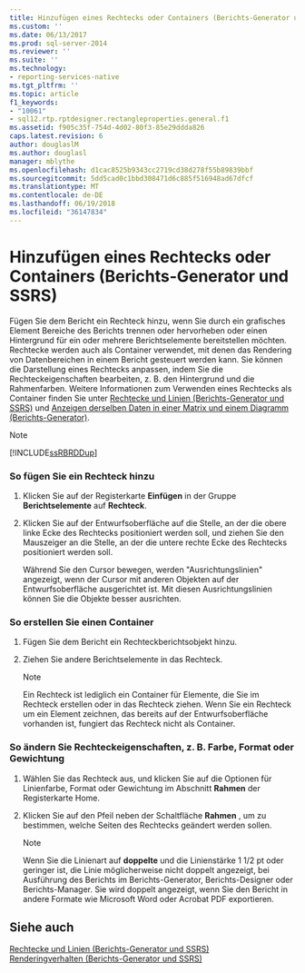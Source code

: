```yaml
---
title: Hinzufügen eines Rechtecks oder Containers (Berichts-Generator und SSRS) | Microsoft-Dokumentation
ms.custom: ''
ms.date: 06/13/2017
ms.prod: sql-server-2014
ms.reviewer: ''
ms.suite: ''
ms.technology:
- reporting-services-native
ms.tgt_pltfrm: ''
ms.topic: article
f1_keywords:
- "10061"
- sql12.rtp.rptdesigner.rectangleproperties.general.f1
ms.assetid: f905c35f-754d-4d02-80f3-85e29ddda826
caps.latest.revision: 6
author: douglaslM
ms.author: douglasl
manager: mblythe
ms.openlocfilehash: d1cac8525b9343cc2719cd38d278f55b89839bbf
ms.sourcegitcommit: 5dd5cad0c1bbd308471d6c885f516948ad67dfcf
ms.translationtype: MT
ms.contentlocale: de-DE
ms.lasthandoff: 06/19/2018
ms.locfileid: "36147834"
---
```

# <a name="add-a-rectangle-or-container-report-builder-and-ssrs"></a>Hinzufügen eines Rechtecks oder Containers (Berichts-Generator und SSRS)
  Fügen Sie dem Bericht ein Rechteck hinzu, wenn Sie durch ein grafisches Element Bereiche des Berichts trennen oder hervorheben oder einen Hintergrund für ein oder mehrere Berichtselemente bereitstellen möchten. Rechtecke werden auch als Container verwendet, mit denen das Rendering von Datenbereichen in einem Bericht gesteuert werden kann. Sie können die Darstellung eines Rechtecks anpassen, indem Sie die Rechteckeigenschaften bearbeiten, z. B. den Hintergrund und die Rahmenfarben. Weitere Informationen zum Verwenden eines Rechtecks als Container finden Sie unter [Rechtecke und Linien (Berichts-Generator und SSRS)](rectangles-and-lines-report-builder-and-ssrs.md) und [Anzeigen derselben Daten in einer Matrix und einem Diagramm (Berichts-Generator)](display-the-same-data-on-a-matrix-and-a-chart-report-builder.md).  
  
> [!NOTE]  
>  [!INCLUDE[ssRBRDDup](../../includes/ssrbrddup-md.md)]  
  
### <a name="to-add-a-rectangle"></a>So fügen Sie ein Rechteck hinzu  
  
1.  Klicken Sie auf der Registerkarte **Einfügen** in der Gruppe **Berichtselemente** auf **Rechteck**.  
  
2.  Klicken Sie auf der Entwurfsoberfläche auf die Stelle, an der die obere linke Ecke des Rechtecks positioniert werden soll, und ziehen Sie den Mauszeiger an die Stelle, an der die untere rechte Ecke des Rechtecks positioniert werden soll.  
  
     Während Sie den Cursor bewegen, werden "Ausrichtungslinien" angezeigt, wenn der Cursor mit anderen Objekten auf der Entwurfsoberfläche ausgerichtet ist. Mit diesen Ausrichtungslinien können Sie die Objekte besser ausrichten.  
  
### <a name="to-create-a-container"></a>So erstellen Sie einen Container  
  
1.  Fügen Sie dem Bericht ein Rechteckberichtsobjekt hinzu.  
  
2.  Ziehen Sie andere Berichtselemente in das Rechteck.  
  
    > [!NOTE]  
    >  Ein Rechteck ist lediglich ein Container für Elemente, die Sie im Rechteck erstellen oder in das Rechteck ziehen. Wenn Sie ein Rechteck um ein Element zeichnen, das bereits auf der Entwurfsoberfläche vorhanden ist, fungiert das Rechteck nicht als Container.  
  
### <a name="to-change-rectangle-properties-such-as-color-style-or-weight"></a>So ändern Sie Rechteckeigenschaften, z. B. Farbe, Format oder Gewichtung  
  
1.  Wählen Sie das Rechteck aus, und klicken Sie auf die Optionen für Linienfarbe, Format oder Gewichtung im Abschnitt **Rahmen** der Registerkarte Home.  
  
2.  Klicken Sie auf den Pfeil neben der Schaltfläche **Rahmen** , um zu bestimmen, welche Seiten des Rechtecks geändert werden sollen.  
  
    > [!NOTE]  
    >  Wenn Sie die Linienart auf **doppelte** und die Linienstärke 1 1/2 pt oder geringer ist, die Linie möglicherweise nicht doppelt angezeigt, bei Ausführung des Berichts im Berichts-Generator, Berichts-Designer oder Berichts-Manager. Sie wird doppelt angezeigt, wenn Sie den Bericht in andere Formate wie Microsoft Word oder Acrobat PDF exportieren.  
  
## <a name="see-also"></a>Siehe auch  
 [Rechtecke und Linien &#40;Berichts-Generator und SSRS&#41;](rectangles-and-lines-report-builder-and-ssrs.md)   
 [Renderingverhalten (Berichts-Generator und SSRS)](rendering-behaviors-report-builder-and-ssrs.md)  
  
  